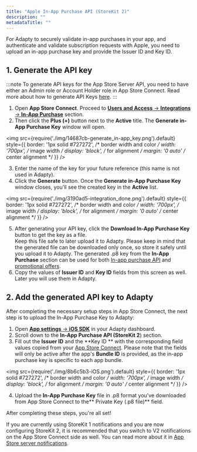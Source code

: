 ```yaml
---
title: "Apple In-App Purchase API (StoreKit 2)"
description: ""
metadataTitle: ""
---
```


For Adapty to securely validate in-app purchases in your app, and authenticate and validate subscription requests with Apple, you need to upload an in-app purchase key and provide the Issuer ID and Key ID.

## 1\. Generate the API key

:::note
To generate API keys for the App Store Server API, you need to have either an Admin role or Account Holder role in App Store Connect. Read more about how to generate API Keys [here](https://developer.apple.com/documentation/appstoreserverapi/creating_api_keys_to_use_with_the_app_store_server_api).
:::

1. Open **App Store Connect**. Proceed to [**Users and Access** → **Integrations** → **In-App Purchase**](https://appstoreconnect.apple.com/access/integrations/api/subs) section.
2. Then click the **Plus (+)** button next to the **Active** title. The **Generate in-App Purchase Key** window will open.


<img
  src={require('./img/14687cb-generate_in-app_key.png').default}
  style={{
    border: '1px solid #727272', /* border width and color */
    width: '700px', /* image width */
    display: 'block', /* for alignment */
    margin: '0 auto' /* center alignment */
  }}
/>





3. Enter the name of the key for your future reference (this name is not used in Adapty).
4. Click the **Generate** button. Once the **Generate in-App Purchase Key** window closes, you'll see the created key in the **Active** list.

   
<img
  src={require('./img/3190ad5-integration_done.png').default}
  style={{
    border: '1px solid #727272', /* border width and color */
    width: '700px', /* image width */
    display: 'block', /* for alignment */
    margin: '0 auto' /* center alignment */
  }}
/>



5. After generating your API key, click the **Download In-App Purchase Key** button to get the key as a file.  
   Keep this file safe to later upload it to Adapty. Please keep in mind that the generated file can be downloaded only once, so store it safely until you upload it to Adapty. The generated .p8 key from the **In-App Purchase** section can be used for both  [In-app purchase API](in-app-purchase-api-storekit-2) and [promotional offers](app-store-promotional-offers).
6. Copy the values of **Issuer ID** and **Key ID** fields from this screen as well. Later you will use them in Adapty.

## 2\. Add the generated API key to Adapty

After completing the necessary setup steps in App Store Connect, the next step is to upload the In-App Purchase Key to Adapty:

1. Open [**App settings** -> **iOS SDK**](https://app.adapty.io/settings/ios-sdk) in your Adapty dashboard. 
2. Scroll down to the **In-App Purchase API (StoreKit 2**) section. 
3. Fill out the **Issuer ID** and the  **Key ID ** with the corresponding field values copied from your [App Store Connect](in-app-purchase-api-storekit-2#1-generate-the-api-key). Please note that the fields will only be active after the app's **Bundle ID** is provided, as the in-app purchase key is specific to each app bundle.

   
<img
  src={require('./img/8b6c5b3-iOS.png').default}
  style={{
    border: '1px solid #727272', /* border width and color */
    width: '700px', /* image width */
    display: 'block', /* for alignment */
    margin: '0 auto' /* center alignment */
  }}
/>



4. Upload the **In-App Purchase Key** file in .p8 format you've downloaded from App Store Connect to the** Private Key (.p8 file)** field.

After completing these steps, you're all set! 

If you are currently using StoreKit 1 notifications and you are now configuring StoreKit 2, it is recommended that you switch to V2 notifications on the App Store Connect side as well. You can read more about it in [App Store server notifications](app-store-server-notifications).